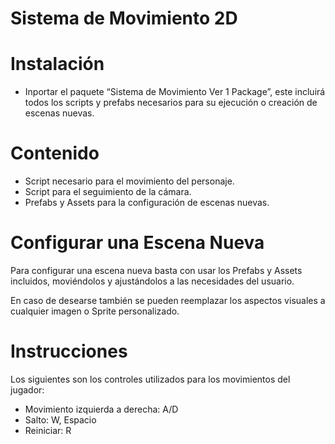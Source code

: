 # Sistema de Movimiento 2D

# Instalación

- Inportar el paquete “Sistema de Movimiento Ver 1 Package”, este incluirá todos los scripts y prefabs necesarios para su ejecución o creación de escenas nuevas.

# Contenido

- Script necesario para el movimiento del personaje.
- Script para el seguimiento de la cámara.
- Prefabs y Assets para la configuración de escenas nuevas.

# Configurar una Escena Nueva

Para configurar una escena nueva basta con usar los Prefabs y Assets incluidos, moviéndolos y ajustándolos a las necesidades del usuario.

En caso de desearse también se pueden reemplazar los aspectos visuales a cualquier imagen o Sprite personalizado.

# Instrucciones

Los siguientes son los controles utilizados para los movimientos del jugador:

- Movimiento izquierda a derecha: A/D
- Salto: W, Espacio
- Reiniciar: R